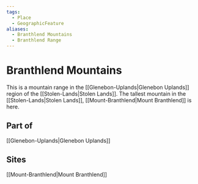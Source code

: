 ```yaml
---
tags:
  - Place
  - GeographicFeature
aliases:
  - Branthlend Mountains
  - Branthlend Range
---
```

# Branthlend Mountains
This is a mountain range in the [[Glenebon-Uplands|Glenebon Uplands]] region of the [[Stolen-Lands|Stolen Lands]]. The tallest mountain in the [[Stolen-Lands|Stolen Lands]], [[Mount-Branthlend|Mount Branthlend]] is here.

## Part of
[[Glenebon-Uplands|Glenebon Uplands]]
## Sites
[[Mount-Branthlend|Mount Branthlend]]
